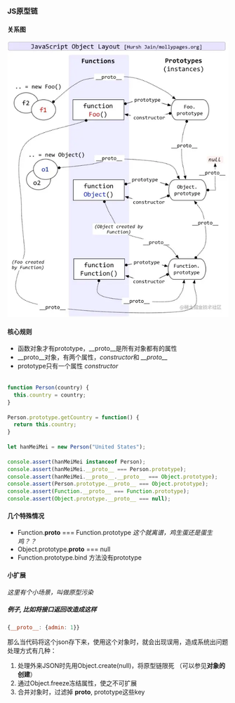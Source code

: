### JS原型链

#### 关系图
![JS Prototype](../../images/js-prototype.webp)

#### 核心规则

- 函数对象才有prototype，__proto__是所有对象都有的属性
- __proto__对象，有两个属性，*constructor*和 *\_\_proto\_\_*
- prototype只有一个属性 *constructor*

```javascript

function Person(country) {
  this.country = country;
}

Person.prototype.getCountry = function() {
  return this.country;
}

let hanMeiMei = new Person("United States");

console.assert(hanMeiMei instanceof Person);
console.assert(hanMeiMei.__proto__ === Person.prototype);
console.assert(hanMeiMei.__proto__.__proto__ === Object.prototype);
console.assert(Person.prototype.__proto__ === Object.prototype);
console.assert(Function.__proto__ === Function.prototype);
console.assert(Object.prototype.__proto__ === null);
```

#### 几个特殊情况
- Function.__proto__ === Function.prototype *这个就离谱，鸡生蛋还是蛋生鸡？？*
- Object.prototype.__proto__ === null
- Function.prototype.bind 方法没有prototype



#### 小扩展

*这里有个小场景，叫做原型污染*

##### 例子, 比如将接口返回改造成这样
```javascript
{__proto__: {admin: 1}}
```
那么当代码将这个json存下来，使用这个对象时，就会出现误用，造成系统出问题
处理方式有几种：

1. 处理外来JSON时先用Object.create(null)，将原型链限死 （可以参见**对象的创建**）
2. 通过Object.freeze冻结属性，使之不可扩展
3. 合并对象时，过滤掉 __proto__, prototype这些key